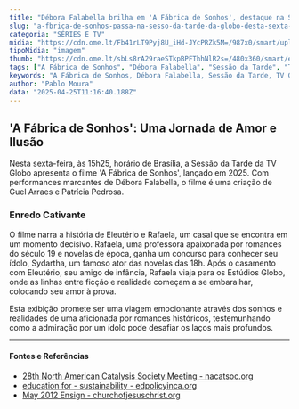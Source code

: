 ```yaml
---
title: "Débora Falabella brilha em 'A Fábrica de Sonhos', destaque na Sessão da Tarde desta sexta"
slug: "a-fbrica-de-sonhos-passa-na-sesso-da-tarde-da-globo-desta-sexta-feira"
categoria: "SÉRIES E TV"
midia: "https://cdn.ome.lt/Fb41rLT9Pyj8U_iHd-JYcPRZk5M=/987x0/smart/uploads/conteudo/fotos/sessaodatarde_qbDSvIl.jpg"
tipoMidia: "imagem"
thumb: "https://cdn.ome.lt/sbLs8rA29raeSTkpBPFThhNlR2s=/480x360/smart/extras/conteudos/sessaodatarde_WK2PNlE.jpg"
tags: ["A Fábrica de Sonhos", "Débora Falabella", "Sessão da Tarde", "TV Globo", "filmes na TV"]
keywords: "A Fábrica de Sonhos, Débora Falabella, Sessão da Tarde, TV Globo, filmes na TV"
author: "Pablo Moura"
data: "2025-04-25T11:16:40.188Z"
---
```


## 'A Fábrica de Sonhos': Uma Jornada de Amor e Ilusão

Nesta sexta-feira, às 15h25, horário de Brasília, a Sessão da Tarde da TV Globo apresenta o filme 'A Fábrica de Sonhos', lançado em 2025. Com performances marcantes de Débora Falabella, o filme é uma criação de Guel Arraes e Patrícia Pedrosa.

### Enredo Cativante

O filme narra a história de Eleutério e Rafaela, um casal que se encontra em um momento decisivo. Rafaela, uma professora apaixonada por romances do século 19 e novelas de época, ganha um concurso para conhecer seu ídolo, Sydartha, um famoso ator das novelas das 18h. Após o casamento com Eleutério, seu amigo de infância, Rafaela viaja para os Estúdios Globo, onde as linhas entre ficção e realidade começam a se embaralhar, colocando seu amor à prova.

Esta exibição promete ser uma viagem emocionante através dos sonhos e realidades de uma aficionada por romances históricos, testemunhando como a admiração por um ídolo pode desafiar os laços mais profundos.

---

#### Fontes e Referências

- [28th North American Catalysis Society Meeting - nacatsoc.org](https://nacatsoc.org/wp-content/uploads/2023/10/NAM28_Program-Book_2023-FINAL.pdf)
- [education for - sustainability - edpolicyinca.org](https://edpolicyinca.org/sites/default/files/2021-11/cies-2019-print-program.pdf)
- [May 2012 Ensign - churchofjesuschrist.org](https://www.churchofjesuschrist.org/bc/content/shared/content/english/pdf/language-materials/10485_eng.pdf)